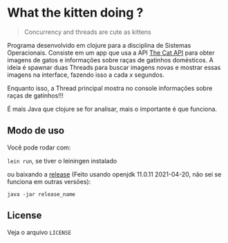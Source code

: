# What the kitten doing ?


> Concurrency and threads are cute as kittens  


Programa desenvolvido em clojure para a disciplina de Sistemas Operacionais. Consiste em um app que usa a API [The Cat API](https://thecatapi.com/) para obter imagens de gatos e informações sobre raças de gatinhos domésticos.
A ideia é spawnar duas Threads para buscar imagens novas e mostrar essas imagens na interface, fazendo isso a cada *x* segundos.

Enquanto isso, a Thread principal mostra no console informações sobre raças de gatinhos!!!

É mais Java que clojure se for analisar, mais o importante é que funciona.

## Modo de uso

Você pode rodar com: 

``lein run``, se tiver o leiningen instalado

ou baixando a [release](https://github.com/matheuszinn/SO-what-the-kitten-doing-/releases) (Feito usando openjdk 11.0.11 2021-04-20, não sei se funciona em outras versões):

```
java -jar release_name
```

## License

Veja o arquivo `LICENSE`

